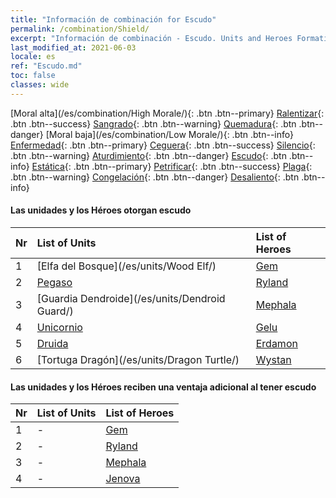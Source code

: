 ```yaml
---
title: "Información de combinación for Escudo"
permalink: /combination/Shield/
excerpt: "Información de combinación - Escudo. Units and Heroes Formation."
last_modified_at: 2021-06-03
locale: es
ref: "Escudo.md"
toc: false
classes: wide
---
```


  [Moral alta](/es/combination/High Morale/){: .btn .btn--primary} [Ralentizar](/es/combination/Slow/){: .btn .btn--success} [Sangrado](/es/combination/Bleeding/){: .btn .btn--warning} [Quemadura](/es/combination/Burning/){: .btn .btn--danger} [Moral baja](/es/combination/Low Morale/){: .btn .btn--info} [Enfermedad](/es/combination/Disease/){: .btn .btn--primary} [Ceguera](/es/combination/Blind/){: .btn .btn--success} [Silencio](/es/combination/Silence/){: .btn .btn--warning} [Aturdimiento](/es/combination/Stun/){: .btn .btn--danger} [Escudo](/es/combination/Shield/){: .btn .btn--info} [Estática](/es/combination/Static/){: .btn .btn--primary} [Petrificar](/es/combination/Petrify/){: .btn .btn--success} [Plaga](/es/combination/Plague/){: .btn .btn--warning} [Congelación](/es/combination/Freeze/){: .btn .btn--danger} [Desaliento](/es/combination/Deterrence/){: .btn .btn--info} 


#### Las unidades y los Héroes otorgan escudo

  | Nr |  List of Units  | List of Heroes | 
  |:---|:----------------|:---------------| 
  | 1 | [Elfa del Bosque](/es/units/Wood Elf/) | [Gem](/es/heroes/Gem/) |
  | 2 | [Pegaso](/es/units/Pegasus/) | [Ryland](/es/heroes/Ryland/) |
  | 3 | [Guardia Dendroide](/es/units/Dendroid Guard/) | [Mephala](/es/heroes/Mephala/) |
  | 4 | [Unicornio](/es/units/Unicorn/) | [Gelu](/es/heroes/Gelu/) |
  | 5 | [Druida](/es/units/Druid/) | [Erdamon](/es/heroes/Erdamon/) |
  | 6 | [Tortuga Dragón](/es/units/Dragon Turtle/) | [Wystan](/es/heroes/Wystan/) |


#### Las unidades y los Héroes reciben una ventaja adicional al tener escudo

  | Nr |  List of Units  | List of Heroes | 
  |:---|:----------------|:---------------| 
  | 1 | - | [Gem](/es/heroes/Gem/) |
  | 2 | - | [Ryland](/es/heroes/Ryland/) |
  | 3 | - | [Mephala](/es/heroes/Mephala/) |
  | 4 | - | [Jenova](/es/heroes/Jenova/) |
